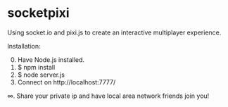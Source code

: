 # socketpixi
Using socket.io and pixi.js to create an interactive multiplayer experience. 

Installation:

0. Have Node.js installed.
1. $ npm install
2. $ node server.js
3. Connect on http://localhost:7777/

∞. Share your private ip and have local area network friends join you!

